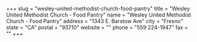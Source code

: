 +++
slug = "wesley-united-methodist-church-food-pantry"
title = "Wesley United Methodist Church - Food Pantry"
name = "Wesley United Methodist Church - Food Pantry"
address = "1343 E. Barstow Ave"
city = "Fresno"
state = "CA"
postal = "93710"
website = ""
phone = "559 224-1947"
fax = ""
+++
